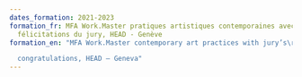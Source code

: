 ```yaml
---
dates_formation: 2021-2023
formation_fr: MFA Work.Master pratiques artistiques contemporaines avec
  félicitations du jury, HEAD - Genève
formation_en: "MFA Work.Master contemporary art practices with jury’s\r

  congratulations, HEAD – Geneva"
---
```

